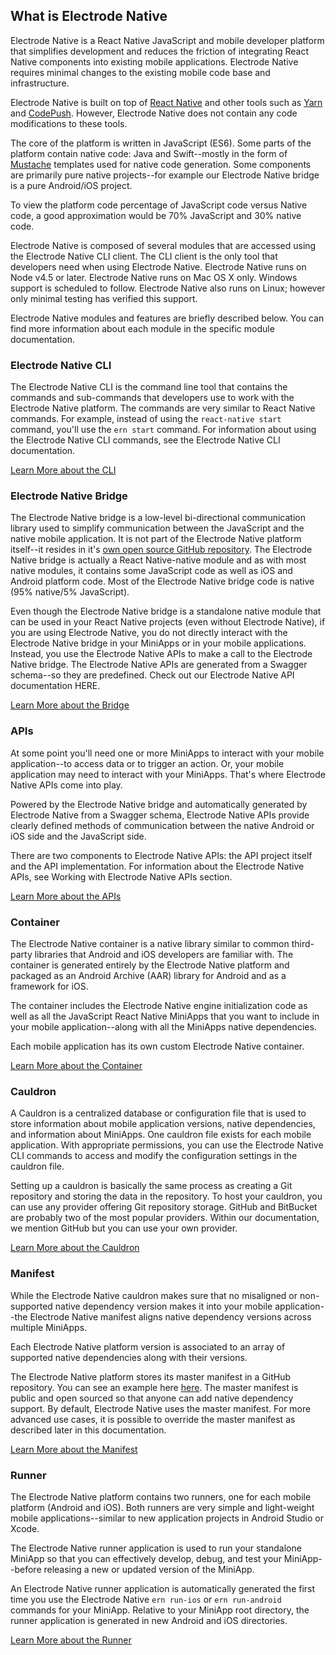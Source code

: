 ## What is Electrode Native

Electrode Native is a React Native JavaScript and mobile developer platform that simplifies development and reduces the friction of integrating React Native components into existing mobile applications. Electrode Native requires minimal changes to the existing mobile code base and infrastructure.

Electrode Native is built on top of [React Native](https://facebook.github.io/react-native/) and other tools such as [Yarn](https://yarnpkg.com/en/) and [CodePush](https://microsoft.github.io/code-push/). However, Electrode Native does not contain any code modifications to these tools.

The core of the platform is written in JavaScript (ES6). Some parts of the platform contain native code: Java and Swift--mostly in the form of [Mustache](https://mustache.github.io/) templates used for native code generation. Some components are primarily pure native projects--for example our Electrode Native bridge is a pure Android/iOS project.

To view the platform code percentage of JavaScript code versus Native code, a good approximation would be 70% JavaScript and 30% native code.

Electrode Native is composed of several modules that are accessed using the Electrode Native CLI client. The CLI client is the only tool that developers need when using Electrode Native. Electrode Native runs on Node v4.5 or later. Electrode Native runs on Mac OS X only. Windows support is scheduled to follow. Electrode Native also runs on Linux; however only minimal testing has verified this support.

Electrode Native modules and features are briefly described below. You can find more information about each module in the specific module documentation.

### Electrode Native CLI

The Electrode Native CLI is the command line tool that contains the commands and sub-commands that developers use to work with the Electrode Native platform. The commands are very similar to React Native commands. For example, instead of using the `react-native start` command, you'll use the `ern start` command. For information about using the Electrode Native CLI commands, see the Electrode Native CLI documentation.

[Learn More about the CLI](../platform-parts/cli.md)

### Electrode Native Bridge

The Electrode Native bridge is a low-level bi-directional communication library used to simplify communication between the JavaScript and the native mobile application. It is not part of the Electrode Native platform itself--it resides in it's [own open source GitHub repository](https://github.com/electrode-io/react-native-electrode-bridge). The Electrode Native bridge is actually a React Native-native module and as with most native modules, it contains some JavaScript code as well as iOS and Android platform code. Most of the Electrode Native bridge code is native (95% native/5% JavaScript).

Even though the Electrode Native bridge is a standalone native module that can be used in your React Native projects (even without Electrode Native), if you are using Electrode Native, you do not directly interact with the Electrode Native bridge in your MiniApps or in your mobile applications. Instead, you use the Electrode Native APIs to make a call to the Electrode Native bridge. The Electrode Native APIs are generated from a Swagger schema--so they are predefined. Check out our Electrode Native API documentation HERE.

[Learn More about the Bridge](../platform-parts/bridge.md)

### APIs

At some point you'll need one or more MiniApps to interact with your mobile application--to access data or to trigger an action. Or, your mobile application may need to interact with your MiniApps. That's where Electrode Native APIs come into play.

Powered by the Electrode Native bridge and automatically generated by Electrode Native from a Swagger schema, Electrode Native APIs provide clearly defined methods of communication between the native Android or iOS side and the JavaScript side.

There are two components to Electrode Native APIs: the API project itself and the API implementation.
For information about the Electrode Native APIs, see Working with Electrode Native APIs section.

[Learn More about the APIs](../platform-parts/apis.md)

### Container

The Electrode Native container is a native library similar to common third-party libraries that Android and iOS developers are familiar with. The container is generated entirely by the Electrode Native platform and packaged as an Android Archive (AAR) library for Android and as a framework for iOS.

The container includes the Electrode Native engine initialization code as well as all the JavaScript React Native MiniApps that you want to include in your mobile application--along with all the MiniApps native dependencies.

Each mobile application has its own custom Electrode Native container.

[Learn More about the Container](../platform-parts/container.md)

### Cauldron

A Cauldron is a centralized database or configuration file that is used to store information about mobile application versions, native dependencies, and information about MiniApps. One cauldron file exists for each mobile application. With appropriate permissions, you can use the Electrode Native CLI commands to access and modify the configuration settings in the cauldron file.

Setting up a cauldron is basically the same process as creating a Git repository and storing the data in the repository. To host your cauldron, you can use any provider offering Git repository storage. GitHub and BitBucket are probably two of the most popular providers. Within our documentation, we mention GitHub but you can use your own provider.

[Learn More about the Cauldron](../platform-parts/cauldron.md)

### Manifest

While the Electrode Native cauldron makes sure that no misaligned or non-supported native dependency version makes it into your mobile application--the Electrode Native manifest aligns native dependency versions across multiple MiniApps.

Each Electrode Native platform version is associated to an array of supported native dependencies along with their versions.

The Electrode Native platform stores its master manifest in a GitHub repository. You can see an example here [here](https://github.com/electrode-io/electrode-native-starter-manifest). The master manifest is public and open sourced so that anyone can add native dependency support. By default, Electrode Native uses the master manifest. For more advanced use cases, it is possible to override the master manifest as described later in this documentation.

[Learn More about the Manifest](../platform-parts/manifest.md)

### Runner

The Electrode Native platform contains two runners, one for each mobile platform (Android and iOS). Both runners are very simple and light-weight mobile applications--similar to new application projects in Android Studio or Xcode.

The Electrode Native runner application is used to run your standalone MiniApp so that you can effectively develop, debug, and test your MiniApp--before releasing a new or updated version of the MiniApp.

An Electrode Native runner application is automatically generated the first time you use the Electrode Native `ern run-ios` or `ern run-android` commands for your MiniApp. Relative to your MiniApp root directory, the runner application is generated in new Android and iOS directories.

[Learn More about the Runner](../platform-parts/runner.md)
